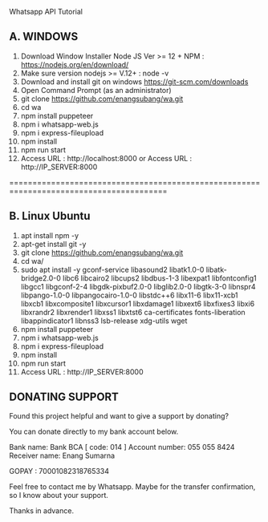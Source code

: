 Whatsapp API Tutorial

A. WINDOWS
---------------------------------------------------------------------------------------
1. Download Window Installer Node JS Ver >= 12 + NPM : https://nodejs.org/en/download/
2. Make sure version nodejs >= V.12+ : node -v
3. Download and install git on windows https://git-scm.com/downloads
4. Open Command Prompt (as an administrator)
5. git clone https://github.com/enangsubang/wa.git
6. cd wa
7. npm install puppeteer
8. npm i whatsapp-web.js
9. npm i express-fileupload
10. npm install
11. npm run start
12. Access URL : http://localhost:8000 or Access URL : http://IP_SERVER:8000

========================================================================================

B. Linux Ubuntu
----------------------------------------------------------------------------------------
1. apt install npm -y
2. apt-get install git -y
3. git clone https://github.com/enangsubang/wa.git
4. cd wa/
5. sudo apt install -y gconf-service libasound2 libatk1.0-0 libatk-bridge2.0-0 libc6 libcairo2 libcups2 libdbus-1-3 libexpat1 libfontconfig1 libgcc1 libgconf-2-4 libgdk-pixbuf2.0-0 libglib2.0-0 libgtk-3-0 libnspr4 libpango-1.0-0 libpangocairo-1.0-0 libstdc++6 libx11-6 libx11-xcb1 libxcb1 libxcomposite1 libxcursor1 libxdamage1 libxext6 libxfixes3 libxi6 libxrandr2 libxrender1 libxss1 libxtst6 ca-certificates fonts-liberation libappindicator1 libnss3 lsb-release xdg-utils wget
6. npm install puppeteer
7. npm i whatsapp-web.js
8. npm i express-fileupload
9. npm install
10. npm run start
11. Access URL : http://IP_SERVER:8000


DONATING SUPPORT
-------------------------------------------------------------------------------------------
Found this project helpful and want to give a support by donating?

You can donate directly to my bank account below.

Bank name: Bank BCA [ code: 014 ]
Account number: 055 055 8424
Receiver name: Enang Sumarna

GOPAY : 70001082318765334

Feel free to contact me by Whatsapp. Maybe for the transfer confirmation, so I know about your support.

Thanks in advance.
